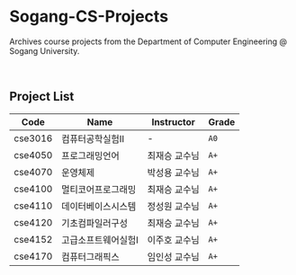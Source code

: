 # Sogang-CS-Projects

Archives course projects from the Department of Computer Engineering @ Sogang University.

<br>

## Project List

| Code | Name | Instructor | Grade |
|--|--|--|--|
|cse3016|컴퓨터공학실험II|-|`A0`|
|cse4050|프로그래밍언어|최재승 교수님|`A+`|
|cse4070|운영체제|박성용 교수님|`A+`|
|cse4100|멀티코어프로그래밍|최재승 교수님|`A+`|
|cse4110|데이터베이스시스템|정성원 교수님|`A+`|
|cse4120|기초컴파일러구성|최재승 교수님|`A+`|
|cse4152|고급소프트웨어실험I|이주호 교수님|`A+`|
|cse4170|컴퓨터그래픽스|임인성 교수님|`A+`|